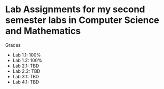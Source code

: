 # Lab Assignments for my second semester labs in Computer Science and Mathematics
<p>Grades</p>
<ul>
  <li>Lab 1.1: 100%</li>
  <li>Lab 1.2: 100%</li>
  <li>Lab 2.1: TBD</li>
  <li>Lab 2.2: TBD</li>
  <li>Lab 3.1: TBD</li>
  <li>Lab 4.1: TBD</li>
</ul>
